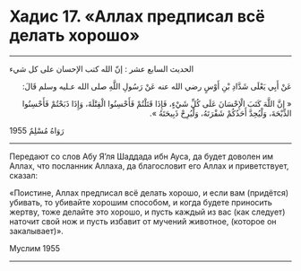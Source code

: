 <h1 class="hadith-header">Хадис 17. «Аллах предписал всё делать хорошо»</h1>

<hr>

<p class="arabic-text">
الحديث السابع عشر : إنّ الله كتب الإحسان على كل شيء
</p>

<p class="arabic-text" dir="rtl">
 عَنْ أَبِي يَعْلَى شَدَّادِ بْنِ أَوْسٍ رضي الله عنه عَنْ رَسُولِ اللَّهِ صلى الله عـليه وسلم قَالَ:
</p>

<p class="arabic-text" dir="rtl">
« إنَّ اللَّهَ كَتَبَ الْإِحْسَانَ عَلَى كُلِّ شَيْءٍ، فَإِذَا قَتَلْتُمْ فَأَحْسِنُوا الْقِتْلَةَ، وَإِذَا ذَبَحْتُمْ فَأَحْسِنُوا الذِّبْحَةَ، وَلْيُحِدَّ أَحَدُكُمْ شَفْرَتَهُ، وَلْيُرِحْ ذَبِيحَتَهُ ».
</p>

<p class="arabic-subtext">رَوَاهُ مُسْلِمٌ 1955</p>

<hr>

<p class="russian-text">
Передают со слов Абу Я’ля Шаддада ибн Ауса, да будет доволен им Аллах, что посланник Аллаха, да благословит его Аллах и приветствует, сказал:
</p>

<p class="russian-text">
«Поистине, Аллах предписал всё делать хорошо, и если вам (придётся) убивать, то убивайте хорошим способом, и когда будете приносить жертву, тоже делайте это хорошо, и пусть каждый из вас (как следует) наточит свой нож и пусть избавит от мучений животное, (которое он закалывает)». 
</p>

<p class="russian-subtext">Муслим 1955</p>

<hr class="endline">

